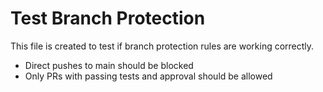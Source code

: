 # Test Branch Protection

This file is created to test if branch protection rules are working correctly.

- Direct pushes to main should be blocked
- Only PRs with passing tests and approval should be allowed
